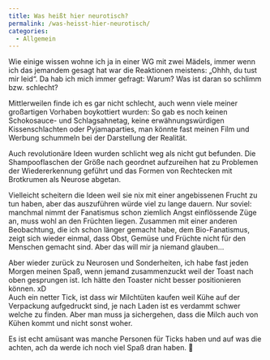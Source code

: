 ```yaml
---
title: Was heißt hier neurotisch?
permalink: /was-heisst-hier-neurotisch/
categories:
  - Allgemein
---
```

Wie einige wissen wohne ich ja in einer WG mit zwei Mädels, immer wenn ich das jemandem gesagt hat war die Reaktionen meistens: 
„Ohhh, du tust mir leid“. Da hab ich mich immer gefragt: Warum? Was ist daran so schlimm bzw. schlecht?

Mittlerweilen finde ich es gar nicht schlecht, auch wenn viele meiner großartigen Vorhaben boykottiert wurden: 
So gab es noch keinen Schokosauce- und Schlagsahnetag, keine erwähnungswürdigen Kissenschlachten oder Pyjamaparties, 
man könnte fast meinen Film und Werbung schummeln bei der Darstellung der Realität.  
  
Auch revolutionäre Ideen wurden schlicht weg als nicht gut befunden. Die Shampooflaschen der Größe nach geordnet 
aufzureihen hat zu Problemen der Wiedererkennung geführt und das Formen von Rechtecken mit Brotkrumen als Neurose abgetan. 

Vielleicht scheitern die Ideen weil sie nix mit einer angebissenen Frucht zu tun haben, 
aber das auszuführen würde viel zu lange dauern. Nur soviel: manchmal nimmt der Fanatismus schon ziemlich Angst einflössende Züge an, 
muss wohl an den Früchten liegen. Zusammen mit einer anderen Beobachtung, die ich schon länger gemacht habe, 
dem Bio-Fanatismus, zeigt sich wieder einmal, dass Obst, Gemüse und Früchte nicht für den Menschen gemacht sind. 
Aber das will mir ja niemand glauben…

Aber wieder zurück zu Neurosen und Sonderheiten, ich habe fast jeden Morgen meinen Spaß, wenn jemand zusammenzuckt 
weil der Toast nach oben gesprungen ist. Ich hätte den Toaster nicht besser positionieren können. xD  
Auch ein netter Tick, ist dass wir Milchtüten kaufen weil Kühe auf der Verpackung aufgedruckt sind, 
je nach Laden ist es verdammt schwer welche zu finden. Aber man muss ja sichergehen, dass die Milch auch von Kühen kommt und nicht sonst woher.

Es ist echt amüsant was manche Personen für Ticks haben und auf was die achten, ach da werde ich noch viel Spaß dran haben. 🙂